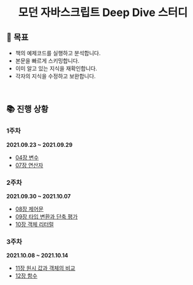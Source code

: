 <h1 align="center">
  모던 자바스크립트 Deep Dive 스터디
</h1>

## 🎯 목표

-   책의 예제코드를 실행하고 분석합니다.
-   본문을 빠르게 스키밍합니다.
-   이미 알고 있는 지식을 재확인합니다.
-   각자의 지식을 수정하고 보완합니다.

<br>

## 📚 진행 상황

### 1주차

**2021.09.23 ~ 2021.09.29**

-   [04장 변수](/docs/04-변수.md)
-   [07장 연산자](/docs/07-연산자.md)

### 2주차

**2021.09.30 ~ 2021.10.07**

-   [08장 제어문](/docs/08-제어문.md)
-   [09장 타입 변환과 단축 평가](/docs/09-타입변환과단축평가.md)
-   [10장 객체 리터럴](/docs/10-객체리터럴.md)

### 3주차

**2021.10.08 ~ 2021.10.14**

-   [11장 원시 값과 객체의 비교](/docs/11-원시값과객체의비교.md)
-   [12장 함수](/docs/12-함수.md)

